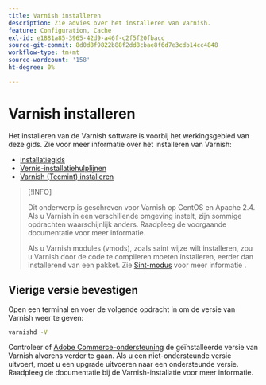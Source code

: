 ```yaml
---
title: Varnish installeren
description: Zie advies over het installeren van Varnish.
feature: Configuration, Cache
exl-id: e1881a85-3965-42d9-a46f-c2f5f20fbacc
source-git-commit: 8d0d8f9822b88f2dd8cbae8f6d7e3cdb14cc4848
workflow-type: tm+mt
source-wordcount: '158'
ht-degree: 0%

---
```


# Varnish installeren

Het installeren van de Varnish software is voorbij het werkingsgebied van deze gids. Zie voor meer informatie over het installeren van Varnish:

- [installatiegids](https://www.varnish-software.com/developers/tutorials/installing-varnish-ubuntu/)
- [Vernis-installatiehulplijnen](https://www.varnish-cache.org/docs)
- [Varnish (Tecmint) installeren](https://www.tecmint.com/install-varnish-cache-web-accelerator/)

>[!INFO]
>
>Dit onderwerp is geschreven voor Varnish op CentOS en Apache 2.4. Als u Varnish in een verschillende omgeving instelt, zijn sommige opdrachten waarschijnlijk anders. Raadpleeg de voorgaande documentatie voor meer informatie.
>
>Als u Varnish modules (vmods), zoals saint wijze wilt installeren, zou u Varnish door de code te compileren moeten installeren, eerder dan installerend van een pakket. Zie [Sint-modus](config-varnish-advanced.md#saint-mode) voor meer informatie .

## Vierige versie bevestigen

Open een terminal en voer de volgende opdracht in om de versie van Varnish weer te geven:

```bash
varnishd -V
```

Controleer of [Adobe Commerce-ondersteuning](../../installation/system-requirements.md) de geïnstalleerde versie van Varnish alvorens verder te gaan. Als u een niet-ondersteunde versie uitvoert, moet u een upgrade uitvoeren naar een ondersteunde versie. Raadpleeg de documentatie bij de Varnish-installatie voor meer informatie.
